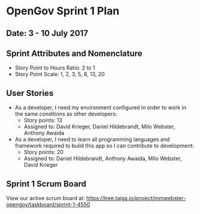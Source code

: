 # OpenGov Sprint 1 Plan

## Date: 3 - 10 July 2017

## Sprint Attributes and Nomenclature

* Story Point to Hours Ratio: 2 to 1
* Story Point Scale: 1, 2, 3, 5, 8, 13, 20

## User Stories
* As a developer, I need my environment configured in order to work in the same conditions as other developers:
    * Story points: 13
    * Assigned to: David Krieger, Daniel Hildebrandt, Milo Webster, Anthony Awaida
* As a developer, I need to learn all programming languages and framework required to build this app so I can contribute to development:
    * Story points: 20
    * Assigned to: Daniel Hildebrandt, Anthony Awaida, Milo Webster, David Krieger

## Sprint 1 Scrum Board
View our active scrum board at: https://tree.taiga.io/project/mmwebster-opengov/taskboard/sprint-1-4550
